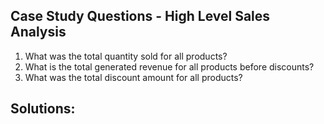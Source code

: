 ## Case Study Questions - High Level Sales Analysis
1. What was the total quantity sold for all products?
2. What is the total generated revenue for all products before discounts?
3. What was the total discount amount for all products?

## Solutions:
